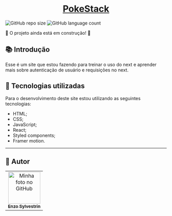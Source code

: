<h1 align="center">
  <a href="https://enzosylvestrin.github.io/Akame-Wiki/">PokeStack</a>
</h1>

![GitHub repo size](https://img.shields.io/github/repo-size/EnzoSylvestrin/PokeStack?style=for-the-badge)
![GitHub language count](https://img.shields.io/github/languages/count/EnzoSylvestrin/PokeStack?style=for-the-badge)

🚧 O projeto ainda está em construção! 🚧

## 📚 Introdução 

Esse é um site que estou fazendo para treinar o uso do next e aprender mais sobre autenticação de usuário e requisições no next.

## 💼 Tecnologias utilizadas

Para o desenvolvimento deste site estou utilizando as seguintes tecnologias:

- HTML;
- CSS;
- JavaScript;
- React;
- Styled components;
- Framer motion.

---

<h2>👻 Autor</h2>

<table>
  <tr>
    <td align="center">
      <a href="https://github.com/EnzoSylvestrin">
        <img src="https://avatars.githubusercontent.com/u/88488844?v=4" width="100px;" alt="Minha foto no GitHub"/><br>
        <sub>
          <b>Enzo Sylvestrin</b>
        </sub>
      </a>
    </td>
  </tr>
</table>

